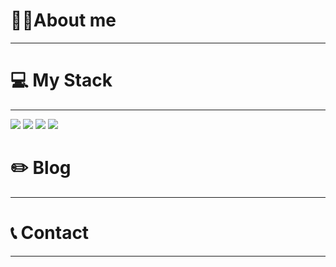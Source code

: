 # 👩🏻About me

---

# 💻 My Stack

---

<img src="[https://img.shields.io/badge/java-007396?style=for-the-badge&logo=OpenJDK&logoColor=white](https://img.shields.io/badge/java-007396?style=for-the-badge&logo=OpenJDK&logoColor=white)">

<img src="[https://img.shields.io/badge/Spring-6DB33F?style=for-the-badge&logo=Spring&logoColor=white](https://img.shields.io/badge/Spring-6DB33F?style=for-the-badge&logo=Spring&logoColor=white)">

<img src="[https://img.shields.io/badge/JPA-34A853?style=for-the-badge&logo=Toggl&logoColor=white](https://img.shields.io/badge/JPA-34A853?style=for-the-badge&logo=Toggl&logoColor=white)">

<img src="[https://img.shields.io/badge/MySQL-4479A1?style=for-the-badge&logo=MySQL&logoColor=white](https://img.shields.io/badge/MySQL-4479A1?style=for-the-badge&logo=MySQL&logoColor=white)">

# ✏️ Blog

---

# 📞 Contact

---
